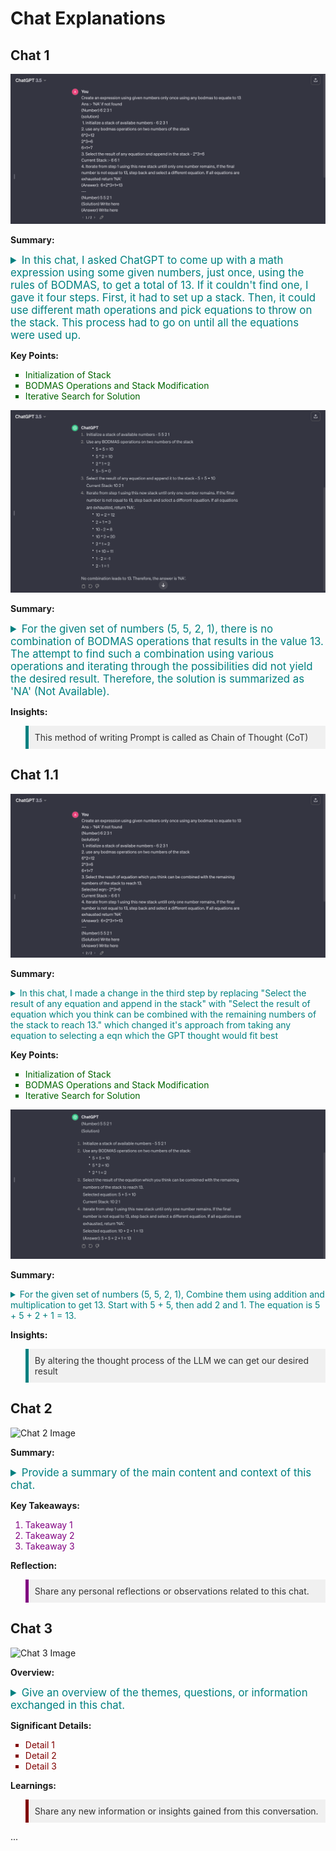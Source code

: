 # Chat Explanations

## Chat 1
![Chat 1 Question Image](cot1q.png)

**Summary:**
<details>
  <summary style="color: #008080; font-size: 1.2em;">In this chat, I asked ChatGPT to come up with a math expression using some given numbers, just once, using the rules of BODMAS, to get a total of 13. If it couldn't find one, I gave it four steps. First, it had to set up a stack. Then, it could use different math operations and pick equations to throw on the stack. This process had to go on until all the equations were used up.</summary>
</details>

**Key Points:**
<ul style="list-style-type: square; color: #006400;">
  <li>Initialization of Stack</li>
  <li>BODMAS Operations and Stack Modification</li>
  <li>Iterative Search for Solution</li>
</ul>

![Chat 1 Answer Image](cot1a.png)

**Summary:**
<details>
  <summary style="color: #008080; font-size: 1.2em;">For the given set of numbers (5, 5, 2, 1), there is no combination of BODMAS operations that results in the value 13. The attempt to find such a combination using various operations and iterating through the possibilities did not yield the desired result. Therefore, the solution is summarized as 'NA' (Not Available).</summary>
</details>


**Insights:**
<blockquote style="background-color: #f0f0f0; padding: 10px; border-left: 5px solid #008080; color: #333;">
  This method of writing Prompt is called as Chain of Thought (CoT)
  
</blockquote>

## Chat 1.1
![Chat 1.1 Question Image](cot1-1q.png)

**Summary:**
<details>
  <summary style="color: #008080; font-size: 1em;">In this chat, I made a change in the third step by replacing "Select the result of any equation and append in the stack" with "Select the result of equation which you think can be combined with the remaining numbers of the stack to reach 13." which changed it's approach from taking any equation to selecting a eqn which the GPT thought would fit best</summary>
</details>

**Key Points:**
<ul style="list-style-type: square; color: #006400;">
  <li>Initialization of Stack</li>
  <li>BODMAS Operations and Stack Modification</li>
  <li>Iterative Search for Solution</li>
</ul>

![Chat 1.1 Answer Image](cot1-1a.png)

**Summary:**
<details>
  <summary style="color: #008080; font-size: 1em;">For the given set of numbers (5, 5, 2, 1), Combine them using addition and multiplication to get 13. Start with 5 + 5, then add 2 and 1. The equation is 5 + 5 + 2 + 1 = 13.</summary>
</details>


**Insights:**
<blockquote style="background-color: #f0f0f0; padding: 10px; border-left: 5px solid #008080; color: #333;">
By altering the thought process of the LLM we can get our desired result
  
</blockquote>


## Chat 2
![Chat 2 Image](path/to/chat2/image.png)

**Summary:**
<details>
  <summary style="color: #008080; font-size: 1.2em;">Provide a summary of the main content and context of this chat.</summary>
  <p style="color: #333;">Add any personal reflections or observations related to this chat.</p>
</details>

**Key Takeaways:**
<ol style="list-style-type: decimal; color: #800080;">
  <li>Takeaway 1</li>
  <li>Takeaway 2</li>
  <li>Takeaway 3</li>
</ol>

**Reflection:**
<blockquote style="background-color: #f0f0f0; padding: 10px; border-left: 5px solid #800080; color: #333;">
  Share any personal reflections or observations related to this chat.
</blockquote>

## Chat 3
![Chat 3 Image](path/to/chat3/image.png)

**Overview:**
<details>
  <summary style="color: #008080; font-size: 1.2em;">Give an overview of the themes, questions, or information exchanged in this chat.</summary>
  <p style="color: #333;">Share any new information or insights gained from this conversation.</p>
</details>

**Significant Details:**
<ul style="list-style-type: square; color: #800000;">
  <li>Detail 1</li>
  <li>Detail 2</li>
  <li>Detail 3</li>
</ul>

**Learnings:**
<blockquote style="background-color: #f0f0f0; padding: 10px; border-left: 5px solid #800000; color: #333;">
  Share any new information or insights gained from this conversation.
</blockquote>

...
